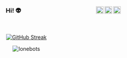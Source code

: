 <center>
<a href="https://twitter.com/lonebots" target="_blank" rel="nofollow">
  <img align="right" alt="Twitter" width="20px" src="https://cdn.jsdelivr.net/npm/simple-icons@v3/icons/twitter.svg" />
</a>
<a href="https://www.linkedin.com/in/lonebots" target="_blank" rel="nofollow">
  <img align="right" alt="Linkdein" width="20px" src="https://cdn.jsdelivr.net/npm/simple-icons@v3/icons/linkedin.svg" />
</a>
<a href="https://www.instagram.com/lonebots" target="_blank" rel="nofollow">
  <img align="right" alt="Insta" width="20px" src="https://cdn.jsdelivr.net/npm/simple-icons@v3/icons/instagram.svg" />
</a>

### Hi! 👽
</center>
<br/>
<!--<p font-size="bolder" align="center"><a href="https://lonebots.github.io"> Let's Explore! </a></p>-->

<div align="center">
<!--githubstats-streak-->

[![GitHub Streak](http://github-readme-streak-stats.herokuapp.com?user=lonebots&theme=tokyonight&hide_border=true&date_format=j%20M%5B%20Y%5D)](https://git.io/streak-stats)

</div>

<p align="center"> <img src="https://komarev.com/ghpvc/?username=lonebots&label=Profile%20views&color=0e75b6&style=flat" alt="lonebots" /> </p>
